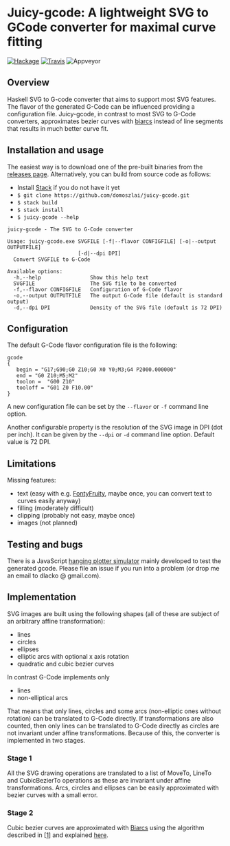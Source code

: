 # Juicy-gcode: A lightweight SVG to GCode converter for maximal curve fitting

[![Hackage](https://img.shields.io/hackage/v/juicy-gcode.svg)](https://hackage.haskell.org/package/juicy-gcode)
[![Travis](https://travis-ci.org/domoszlai/juicy-gcode.svg?branch=master)](http://travis-ci.org/domoszlai/juicy-gcode)
![Appveyor](https://ci.appveyor.com/api/projects/status/github/domoszlai/juicy-gcode?branch=master&svg=true)

## Overview

Haskell SVG to G-code converter that aims to support most SVG features. The flavor of the generated G-Code can be influenced providing a configuration file.
Juicy-gcode, in contrast to most SVG to G-Code converters, approximates bezier curves with [biarcs](http://dlacko.org/blog/2016/10/19/approximating-bezier-curves-by-biarcs/) instead of line segments
that results in much better curve fit.

## Installation and usage

The easiest way is to download one of the pre-built binaries from the [releases page](https://github.com/domoszlai/juicy-gcode/releases).
Alternatively, you can build from source code as follows:

* Install [Stack](https://docs.haskellstack.org/en/stable/install_and_upgrade/) if you do not have it yet
* `$ git clone https://github.com/domoszlai/juicy-gcode.git`
* `$ stack build`
* `$ stack install`
* `$ juicy-gcode --help`

```
juicy-gcode - The SVG to G-Code converter

Usage: juicy-gcode.exe SVGFILE [-f|--flavor CONFIGFILE] [-o|--output OUTPUTFILE]
                       [-d|--dpi DPI]
  Convert SVGFILE to G-Code

Available options:
  -h,--help                Show this help text
  SVGFILE                  The SVG file to be converted
  -f,--flavor CONFIGFILE   Configuration of G-Code flavor
  -o,--output OUTPUTFILE   The output G-Code file (default is standard output)
  -d,--dpi DPI             Density of the SVG file (default is 72 DPI)
```

## Configuration 

The default G-Code flavor configuration file is the following:

```
gcode
{
   begin = "G17;G90;G0 Z10;G0 X0 Y0;M3;G4 P2000.000000"
   end = "G0 Z10;M5;M2" 
   toolon =  "G00 Z10"
   tooloff = "G01 Z0 F10.00"
}
```

A new configuration file can be set by the `--flavor` or `-f` command line option. 

Another configurable property is the resolution of the SVG image in DPI (dot per inch). It can be given by the `--dpi` or `-d` command line option. Default value is 72 DPI.

## Limitations

Missing features:
* text (easy with e.g. [FontyFruity](https://hackage.haskell.org/package/FontyFruity), maybe once, you can convert text to curves easily anyway)
* filling (moderately difficult)
* clipping (probably not easy, maybe once)
* images (not planned)

## Testing and bugs

There is a JavaScript [hanging plotter simulator](https://github.com/domoszlai/hanging-plotter-simulator) mainly developed to test the generated gcode. 
Please file an issue if you run into a problem (or drop me an email to dlacko @ gmail.com).

## Implementation

SVG images are built using the following shapes (all of these are subject of an arbitrary affine transformation):

* lines
* circles
* ellipses
* elliptic arcs with optional x axis rotation
* quadratic and cubic bezier curves  
  
In contrast G-Code implements only   
  
* lines 
* non-elliptical arcs    

That means that only lines, circles and some arcs (non-elliptic ones without rotation) can be translated to G-Code directly. If transformations are also counted, then
only lines can be translated to G-Code directly as circles are not invariant under affine transformations. Because of this, the converter is implemented in two stages.

### Stage 1

All the SVG drawing operations are translated to a list of MoveTo, LineTo and CubicBezierTo operations as these are invariant under affine transformations.
Arcs, circles and ellipses can be easily approximated with bezier curves with a small error.

### Stage 2

Cubic bezier curves are approximated with [Biarcs](https://en.wikipedia.org/wiki/Biarc) using the algorithm described in [[1](http://www.itc.ktu.lt/index.php/ITC/article/view/11812)] and explained [here](http://dlacko.org/blog/2016/10/19/approximating-bezier-curves-by-biarcs/).
